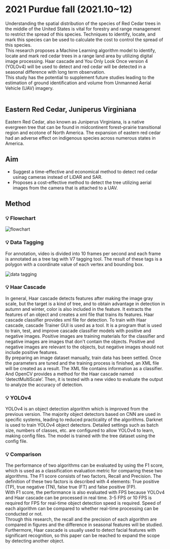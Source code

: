 # 2021 Purdue fall (2021.10~12)

Understanding the spatial distribution of the species of Red Cedar trees in the middle of the United States is vital for forestry and range management to restrict the spread of this species. Techniques to identify, locate, and mark this species can be used to calculate the cost to control the spread of this species.  
This research proposes a Machine Learning algorithm model to identify, locate and mark red cedar trees in a range land area by utilizing digital image processing. Haar cascade and You Only Look Once version 4 (YOLOv4) will be used to detect and red cedar will be detected in a seasonal difference with long term observation.  
This study has the potential to supplement future studies leading to the estimation of ground identification and volume from Unmanned Aerial Vehicle (UAV) imagery.
</br></br>

## Eastern Red Cedar, Juniperus Virginiana
Eastern Red Cedar, also known as Juniperus Virginiana, is a native evergreen tree that can be found in midcontinent forest–prairie transitional region and ecotone of North America. The expansion of eastern red cedar had an adverse effect on indigenous species across numerous states in America.
</br>

## Aim 
- Suggest a time-effective and economical method to detect red cedar usinag cameras instead of LiDAR and SAR. 
- Proposes a cost-effective method to detect the tree utilizing aerial images from the camera that is attached to a UAV. 

## Method
### 💡 Flowchart
![flowchart](https://user-images.githubusercontent.com/38778937/144263024-e2d19044-07fd-43b2-a485-e69223fe4d3e.png)

### 💡 Data Tagging
For annotation, video is divided into 10 frames per second and each frame is annotated as a tree tag with V7 tagging tool. The result of these tags is a polygon with a coordinate value of each vertex and bounding box.  

![data tagging](https://user-images.githubusercontent.com/38778937/144263692-de9642f6-f1f1-4172-b948-15ffe464a9f2.jpg)


### 💡 Haar Cascade
In general, Haar cascade detects features after making the image gray scale, but the target is a kind of tree, and to obtain advantage in detection in autumn and winter, color is also included in the feature. It extracts the features of an object and creates a xml file that trains its features. Haar cascade classifier provides xml file for detection. To train with Haar cascade, cascade Trainer GUI is used as a tool. It is a program that is used to train, test, and improve cascade classifier models with positive and negative images. Positive images are training materials for the classifier and negative images are images that don't contain the objects. Positive and negative images are relevant to the objects, but negative images should not include positive features.  
By preparing an image dataset manually, train data has been settled. Once the parameters are tuned and the training process is finished, an XML file will be created as a result. The XML file contains information as a classifier. And OpenCV provides a method for the Haar cascade named ‘detectMultiScale’. Then, it is tested with a new video to evaluate the output to analyze the accuracy of detection.

### 💡 YOLOv4
YOLOv4 is an object detection algorithm which is improved from the previous version. The majority object detectors based on CNN are used in specific systems, leading to reduced practicality of the algorithms. Darknet is used to train YOLOv4 object detectors. Detailed settings such as batch size, numbers of classes, etc. are configured to allow YOLOv4 to learn, making config files. The model is trained with the tree dataset using the config file. 

### 💡 Comparison 
The performance of two algorithms can be evaluated by using the F1 score, which is used as a classification evaluation metric for comparing these two algorithms. The F1 score consists of two factors, Recall and Precision. The definition of these two factors is described with 4 elements: True positive (TP), true negative (TN), false true (FT) and false positive (FP).  
With F1 score, the performance is also evaluated with FPS because YOLOv4 and Haar cascade can be processed in real time. 3-5 FPS or 10 FPS is required for FPS for real-time object detection speed is required. Speed of each algorithm can be compared to whether real-time processing can be conducted or not.  
Through this research, the recall and the precision of each algorithm are compared in figures and the difference in seasonal features will be studied. Furthermore, Haar cascade is usually used to detect facial features with significant recognition, so this paper can be reached to expand the scope by detecting another object.


